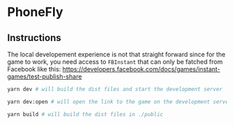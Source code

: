 # PhoneFly

## Instructions

The local developement experience is not that straight forward since for the game to work, you need access to `FBInstant` that can only be fatched from Facebook like this: https://developers.facebook.com/docs/games/instant-games/test-publish-share

```bash
yarn dev # will build the dist files and start the development server

yarn dev:open # will open the link to the game on the development server

yarn build # will build the dist files in ./public
```
